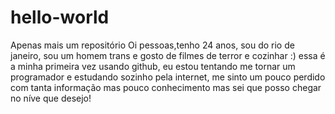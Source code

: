 # hello-world
Apenas mais um repositório 
Oi pessoas,tenho 24 anos, sou do rio de janeiro, sou um homem trans e gosto de filmes de terror e cozinhar :)
 essa é a minha primeira vez usando  github, eu estou tentando me tornar um programador e estudando sozinho pela internet, me sinto um pouco perdido com tanta informação mas pouco conhecimento mas sei que posso chegar no níve que desejo! 
